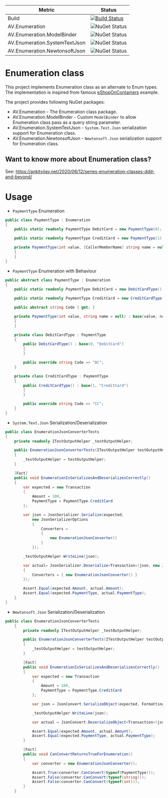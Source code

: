 
|  Metric      | Status |
| ---------    | ---------| 
| Build | [![Build Status](https://dev.azure.com/ankitvijay/Enumeration/_apis/build/status/Enumeration-CI?branchName=master)](https://dev.azure.com/ankitvijay/Enumeration/_build/latest?definitionId=1&branchName=master)|
| AV.Enumeration | ![NuGet Status](https://img.shields.io/nuget/v/AV.Enumeration.svg) |
| AV.Enumeration.ModelBinder | ![NuGet Status](https://img.shields.io/nuget/v/AV.Enumeration.ModelBinder.svg) |
| AV.Enumeration.SystemTextJson | ![NuGet Status](https://img.shields.io/nuget/v/AV.Enumeration.SystemTextJson.svg) |
| AV.Enumeration.NewtonsoftJson | ![NuGet Status](https://img.shields.io/nuget/v/AV.Enumeration.NewtonsoftJson.svg) |

# Enumeration class
This project implements Enumeration class as an alternate to Enum types. The implementation is inspired from famous [eShopOnContainers](https://github.com/dotnet-architecture/eShopOnContainers/blob/dev/src/Services/Ordering/Ordering.Domain/SeedWork/Enumeration.cs) example.

The project provides following NuGet packages:

- AV.Enumeration - The Enumeration class package.
- AV.Enumeration.ModelBinder - Custom `ModelBinder` to allow Enumeration class pass as a query string parameter.
- AV.Enumeration.SystemTextJson - `System.Text.Json` serialization support for Enumeration class.
- AV.Enumeration.NewtonsoftJson - `Newtonsoft.Json` serialization support for Enumeration class. 



## Want to know more about Enumeration class?
See: https://ankitvijay.net/2020/06/12/series-enumeration-classes-ddd-and-beyond/

# Usage

- `PaymentType` Enumeration

```csharp
public class PaymentType : Enumeration
{
    public static readonly PaymentType DebitCard = new PaymentType(0);

    public static readonly PaymentType CreditCard = new PaymentType(1);

    private PaymentType(int value, [CallerMemberName] string name = null) : base(value, name)
    {
    }
}
````

- `PaymentType` Enumeration with Behaviour

```csharp
public abstract class PaymentType : Enumeration
{
    public static readonly PaymentType DebitCard = new DebitCardType();

    public static readonly PaymentType CreditCard = new CreditCardType();

    public abstract string Code { get; }

    private PaymentType(int value, string name = null) : base(value, name)
    {
    }

    private class DebitCardType : PaymentType
    {
        public DebitCardType() : base(0, "DebitCard")
        {
        }

        public override string Code => "DC";
    }

    private class CreditCardType : PaymentType
    {
        public CreditCardType() : base(1, "CreditCard")
        {
        }

        public override string Code => "CC";
    }
}
```


- `System.Text.Json` Serialization/Deserialization

```csharp
public class EnumerationJsonConverterTests
{
    private readonly ITestOutputHelper _testOutputHelper;

    public EnumerationJsonConverterTests(ITestOutputHelper testOutputHelper)
    {
        _testOutputHelper = testOutputHelper;
    }

    [Fact]
    public void EnumerationIsSerializesAndDeserializesCorrectly()
    {
        var expected = new Transaction
        {
            Amount = 100,
            PaymentType = PaymentType.CreditCard
        };

        var json = JsonSerializer.Serialize(expected,
            new JsonSerializerOptions
            {
                Converters =
                {
                    new EnumerationJsonConverter()
                }
            });

        _testOutputHelper.WriteLine(json);

        var actual= JsonSerializer.Deserialize<Transaction>(json, new JsonSerializerOptions()
        {
            Converters = { new EnumerationJsonConverter() }
        });

        Assert.Equal(expected.Amount, actual.Amount);
        Assert.Equal(expected.PaymentType, actual.PaymentType);
    }
}
```

- `Newtonsoft.Json` Serialization/Deserialization

```csharp
public class EnumerationJsonConverterTests
    {
        private readonly ITestOutputHelper _testOutputHelper;

        public EnumerationJsonConverterTests(ITestOutputHelper testOutputHelper)
        {
            _testOutputHelper = testOutputHelper;
        }

        [Fact]
        public void EnumerationIsSerializesAndDeserializesCorrectly()
        {
            var expected = new Transaction
            {
                Amount = 100,
                PaymentType = PaymentType.CreditCard
            };

            var json = JsonConvert.SerializeObject(expected, Formatting.Indented, new EnumerationJsonConverter());

            _testOutputHelper.WriteLine(json);

            var actual = JsonConvert.DeserializeObject<Transaction>(json, new EnumerationJsonConverter());

            Assert.Equal(expected.Amount, actual.Amount);
            Assert.Equal(expected.PaymentType, actual.PaymentType);
        }

        [Fact]
        public void CanConvertReturnsTrueForEnumeration()
        {
            var converter = new EnumerationJsonConverter();

            Assert.True(converter.CanConvert(typeof(PaymentType)));
            Assert.False(converter.CanConvert(typeof(string)));
            Assert.False(converter.CanConvert(typeof(int)));
        }
    }
```
